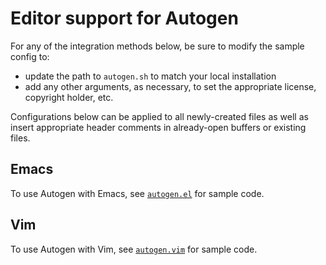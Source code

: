 # Editor support for Autogen

For any of the integration methods below, be sure to modify the sample config
to:

* update the path to `autogen.sh` to match your local installation
* add any other arguments, as necessary, to set the appropriate license,
  copyright holder, etc.

Configurations below can be applied to all newly-created files as well as insert
appropriate header comments in already-open buffers or existing files.

## Emacs

To use Autogen with Emacs, see [`autogen.el`](autogen.el) for sample code.

## Vim

To use Autogen with Vim, see [`autogen.vim`](autogen.vim) for sample code.

